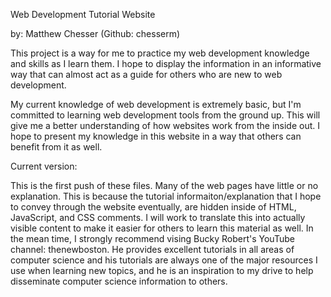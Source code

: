 Web Development Tutorial Website

by: Matthew Chesser (Github: chesserm)


This project is a way for me to practice my web development knowledge and skills as I learn them. I hope to display the information in an informative way that can almost act as a guide for others who are new to web development. 


My current knowledge of web development is extremely basic, but I'm committed to learning web development tools from the ground up. This will give me a better understanding of how websites work from the inside out. I hope to present my knowledge in this website in a way that others can benefit from it as well.


Current version:


This is the first push of these files. Many of the web pages have little or no explanation. This is because the tutorial informaiton/explanation that I hope to convey through the website eventually, are hidden inside of HTML, JavaScript, and CSS comments. I will work to translate this into actually visible content to make it easier for others to learn this material as well. In the mean time, I strongly recommend vising Bucky Robert's YouTube channel: thenewboston. He provides excellent tutorials in all areas of computer science and his tutorials are always one of the major resources I use when learning new topics, and he is an inspiration to my drive to help disseminate computer science information to others.
